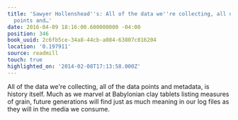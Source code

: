 ```yaml
---
title: 'Sawyer Hollenshead''s: All of the data we''re collecting, all of the data
  points and…'
date: 2016-04-09 18:16:00.600000000 -04:00
position: 346
book_uuid: 2c6fb5ce-34a8-44cb-a084-63807c016204
location: '0.197911'
source: readmill
touch: true
highlighted_on: '2014-02-08T17:13:58.000Z'
---
```


All of the data we're collecting, all of the data points and metadata, is history itself. Much as we marvel at Babylonian clay tablets listing measures of grain, future generations will find just as much meaning in our log files as they will in the media we consume.